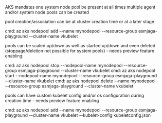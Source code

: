 AKS mandates one system node pool be present at all times
multiple agent and/or system node pools can be created

pool creation/association can be at cluster creation time or at a later stage 

cmd: az aks nodepool add --name mynodepool --resource-group esmjaga-playground --cluster-name vkubelet

pools can be scaled up/down as well as started up/down and even deleted (stoppage/deletion not possible for system pools) - needs preview feature enabling

cmd:  az aks nodepool stop --nodepool-name mynodepool --resource-group esmjaga-playground --cluster-name vkubelet
cmd:  az aks nodepool start --nodepool-name mynodepool --resource-group esmjaga-playground --cluster-name vkubelet
cmd:  az aks nodepool delete --name mynodepool --resource-group esmjaga-playground --cluster-name vkubelet

pools can have custom kubelet config and/or os configuration during creation time - needs preview feature enabling 

cmd: az aks nodepool add --name mynodepool --resource-group esmjaga-playground --cluster-name vkubelet --kubelet-config kubeletconfig.json
